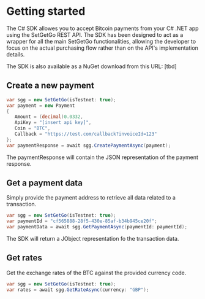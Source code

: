 # Getting started
The C# SDK allowes you to accept Bitcoin payments from your C# .NET app using the SetGetGo REST API.
The SDK has been designed to act as a wrapper for all the main SetGetGo functionalities, 
allowing the developer to focus on the actual purchasing flow rather than on the API's implementation details.

The SDK is also available as a NuGet download from this URL:  [tbd]

## Create a new payment

```csharp
var sgg = new SetGetGo(isTestnet: true);
var payment = new Payment
{
   Amount = (decimal)0.0332,
   ApiKey = "[insert api key]",
   Coin = "BTC",
   Callback = "https://test.com/callback?invoiceId=123"  
};
var paymentResponse = await sgg.CreatePaymentAsync(payment);
```

The paymentResponse will contain the JSON representation of the payment response. 

## Get a payment data

Simply provide the payment address to retrieve all data related to a transaction.

```csharp
var sgg = new SetGetGo(isTestnet: true);
var paymentId = "cf565888-28f5-430e-85af-b34b945ce20f";
var paymentData = await sgg.GetPaymentAsync(paymentId: paymentId);
```

The SDK will return a JObject representation fo the transaction data.

## Get rates

Get the exchange rates of the BTC against the provided currency code.

```csharp
var sgg = new SetGetGo(isTestnet: true); 
var rates = await sgg.GetRateAsync(currency: "GBP");
```
